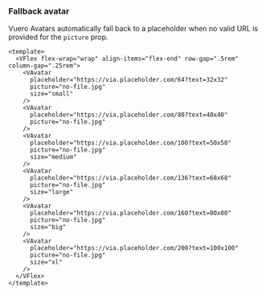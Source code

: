 ### Fallback avatar

Vuero Avatars automatically fall back to a placeholder
when no valid URL is provided for the `picture` prop.

<!--code-->

```vue
<template>
  <VFlex flex-wrap="wrap" align-items="flex-end" row-gap=".5rem" column-gap=".25rem">
    <VAvatar
      placeholder="https://via.placeholder.com/64?text=32x32"
      picture="no-file.jpg"
      size="small"
    />
    <VAvatar
      placeholder="https://via.placeholder.com/80?text=40x40"
      picture="no-file.jpg"
    />
    <VAvatar
      placeholder="https://via.placeholder.com/100?text=50x50"
      picture="no-file.jpg"
      size="medium"
    />
    <VAvatar
      placeholder="https://via.placeholder.com/136?text=68x68"
      picture="no-file.jpg"
      size="large"
    />
    <VAvatar
      placeholder="https://via.placeholder.com/160?text=80x80"
      picture="no-file.jpg"
      size="big"
    />
    <VAvatar
      placeholder="https://via.placeholder.com/200?text=100x100"
      picture="no-file.jpg"
      size="xl"
    />
  </VFlex>
</template>
```

<!--/code-->

<!--example-->

<VFlex flex-wrap="wrap" align-items="flex-end" row-gap=".5rem" column-gap=".25rem">
  <VAvatar placeholder="https://via.placeholder.com/64?text=32x32" picture="no-file.jpg" size="small" />
  <VAvatar placeholder="https://via.placeholder.com/80?text=40x40" picture="no-file.jpg" />
  <VAvatar placeholder="https://via.placeholder.com/100?text=50x50" picture="no-file.jpg" size="medium" />
  <VAvatar placeholder="https://via.placeholder.com/136?text=68x68" picture="no-file.jpg" size="large" />
  <VAvatar placeholder="https://via.placeholder.com/160?text=80x80" picture="no-file.jpg" size="big" />
  <VAvatar placeholder="https://via.placeholder.com/200?text=100x100" picture="no-file.jpg" size="xl" />
</VFlex>

<!--/example-->
